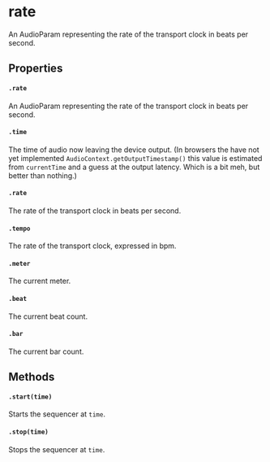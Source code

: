 

# rate

<p>An AudioParam representing the rate of the transport clock in
beats per second.</p>












## Properties


#### `.rate`

<p>An AudioParam representing the rate of the transport clock in
beats per second.</p>





#### `.time`

<p>The time of audio now leaving the device output. (In browsers the have not
yet implemented <code>AudioContext.getOutputTimestamp()</code> this value is estimated from
<code>currentTime</code> and a guess at the output latency. Which is a bit meh, but
better than nothing.)</p>





#### `.rate`

<p>The rate of the transport clock in beats per second.</p>





#### `.tempo`

<p>The rate of the transport clock, expressed in bpm.</p>





#### `.meter`

<p>The current meter.</p>





#### `.beat`

<p>The current beat count.</p>





#### `.bar`

<p>The current bar count.</p>






## Methods


#### `.start(time)`

<p>Starts the sequencer at <code>time</code>.</p>





#### `.stop(time)`

<p>Stops the sequencer at <code>time</code>.</p>
















